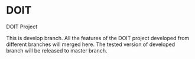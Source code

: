 # DOIT
DOIT Project

This is develop branch. All the features of the DOIT project developed from different branches will merged here. 
The tested version of developed branch will be released to master branch. 

